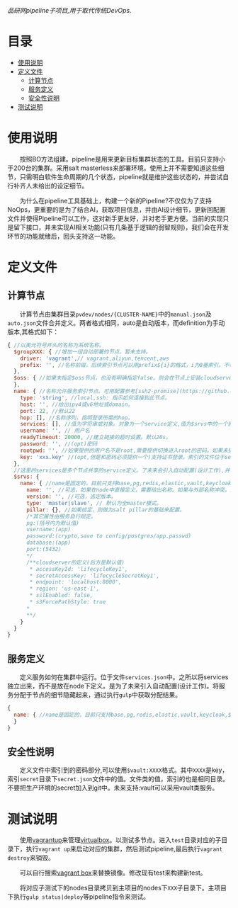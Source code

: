 *品研网pipeline子项目,用于取代传统DevOps.*

<h1>目录</h1>

- [使用说明](#使用说明)
- [定义文件](#定义文件)
  - [计算节点](#计算节点)
  - [服务定义](#服务定义)
  - [安全性说明](#安全性说明)
- [测试说明](#测试说明)


# 使用说明
&emsp;&emsp;按照BO方法组建。pipeline是用来更新目标集群状态的工具。目前只支持小于200台的集群。采用salt masterless来部署环境。使用上并不需要知道这些细节，只需明白软件生命周期的几个状态，pipeline就是维护这些状态的，并尝试自行补齐人未给出的设定细节。

&emsp;&emsp;为什么在pipeline工具基础上，构建一个新的Pipeline?不仅仅为了支持NoOps，更重要的是为了结合AI，获取项目信息，并由AI设计细节，更新回配置文件并使得Pipeline可以工作，这对新手更友好，并对老手更方便。当前的实现只是留下接口，并未实现AI相关功能(只有几条基于逻辑的弱智规则)，我们会在开发环节的功能就绪后，回头支持这一功能。

# 定义文件

## 计算节点
&emsp;&emsp;计算节点由集群目录`pvdev/nodes/{CLUSTER-NAME}`中的`manual.json`及`auto.json`文件合并定义。两者格式相同，auto是自动版本，而definition为手动版本,其格式如下：

```javascript
{ //以美元符号开头的名称为系统名称。
  $groupXXX: { //增加一组自动部署的节点。暂未支持。
    driver: 'vagrant',// vagrant,aliyun,tencent,aws
    prefix: '', //名称前缀，后续索引节点可以用prefix${i}的格式，i为0基索引。不带i为全部自动节点。
  },
  $oss: { //如果未指定$oss节点，也没有明确指定false。则会在节点上安装cloudserver。并添加$oss伪计算节点。
  },
  name: { //名称允许服务索引节点。可用配置参考[ssh2-promise](https://github.com/sanketbajoria/ssh2-promise)的配置。不能以`_`开头。
    type: 'string', //local,ssh: 指示如何连接到此节点。
    host: '', //给出ipv4或v6地址或domain。
    port: 22, //默认22
    hop: [], //名称序列，指明登录所需的hop。
    services: [], //值为字符串或对象。对象为一个service定义,值为$srvs中的一个服务定义。空值表示自动分配。
    username: '', // 用户名
    readyTimeout: 20000, //建立链接的超时设置。默认20s。
    password: '', //(opt)密码
    rootpwd: '', //如果提供的用户名不是root,需要提供切换进入root的密码。如果未提供，默认可以直接切换。
    key: 'xxx.key' //(opt,但是和密码必须提供一个)支持证书登录。索引的文件位于secret目录中。
  },
  //这里的services是多个节点共享的service定义。了未来会引入自动配置(设计工作),并写回定义文件。
  $srvs: { 
    name: { //name是固定的，目前只支持base,pg,redis,elastic,vault,keycloak,$webapi。$webass(只有在oss不存在时，部署为$webapi的静态资源)。$webwx,$webmb,$webapp(桌面应用),$webtv等资源不属于节点，而是部署为外部服务(类似oss)。
      name: '', //可选，如果在node中直接定义，需要给出名称。如果与外部名称冲突，这一属性拥有高优先级。
      version: '', //可选，选定版本。
      type: 'master|slave', // 默认为全master模式。
      pillar: {}, //如果给定，则做为salt pillar的基础来配置。
      /*其它属性由服务自行规定。
      pg:(括号内为默认值)
      username:(app)
      password:(crypto,save to config/postgres/app.passwd)
      database:(app)
      port:(5432)
      */
      /**cloudserver的定义(后方是默认值)
       * accessKeyId: 'lifecycleKey1',
       * secretAccessKey: 'lifecycleSecretKey1',
       * endpoint: 'localhost:8000',
       * region: 'us-east-1',
       * sslEnabled: false,
       * s3ForcePathStyle: true
      * 
      **/
    }
  }
}
```

## 服务定义
&emsp;&emsp;定义服务如何在集群中运行。位于文件`services.json`中。之所以将services独立出来，而不是放在node下定义。是为了未来引入自动配置(设计工作)。将服务分配于节点的细节隐藏起来，通过执行`gulp`中获取分配结果。

```javascript
{
  name: { //name是固定的，目前只支持base,pg,redis,elastic,vault,keycloak,$webapi,$webass || $webwx,$webmb,$webapp(桌面应用),$webtv
  }
}
```

## 安全性说明
&emsp;&emsp;定义文件中索引到的密码部分,可以使用`$vault:XXXX`格式。其中`XXXX`是key，索引`secret`目录下`secret.json`文件中的值。文件类的值，索引的也是相同目录。不要把生产环境的secret加入到git中。未来支持:vault可以采用vault类服务。

# 测试说明
&emsp;&emsp;使用[vagrantup](https://www.vagrantup.com/)来管理[virtualbox](https://www.virtualbox.org/)。以测试多节点。进入`test`目录对应的子目录下，执行`vagrant up`来启动对应的集群，然后测试pipeline,最后执行`vagrant destroy`来销毁。

&emsp;&emsp;可以自行搜索[vagrant box](https://app.vagrantup.com/boxes/search)来替换镜像。修改现有test来构建新test。

&emsp;&emsp;将对应子测试下的nodes目录拷贝到主项目的nodes下`XXX`子目录下。主项目下执行`gulp status|deploy`等pipeline指令来测试。
